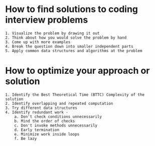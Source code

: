 # How to find solutions to coding interview problems
	
	
	
	1. Visualize the problem by drawing it out
	2. Think about how you would solve the problem by hand
	3. Come up with more examples
	4. Break the question down into smaller independent parts
	5. Apply common data structures and algorithms at the problem 
	
	
# How to optimize your approach or solution 
	
 
	1. Identify the Best Theoretical Time (BTTC) Complexity of the solution
	2. Identify overlapping and repeated computation
 	3. Try different data structures
  	4. Identify redundant work - 
   		a. Don't check conditions unnecessarily
     	b. Mind the order of checks
       	c. Don't invoke methods unnecessarily
	 	d. Early termination
   		e. Minimize work inside loops
     	f. Be lazy
       


